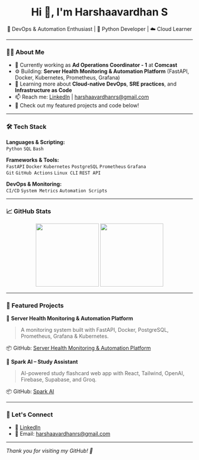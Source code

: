 
<h1 align="center">Hi 👋, I'm Harshaavardhan S</h1>

<p align="center">
🚀 DevOps & Automation Enthusiast | 🐍 Python Developer | ☁️ Cloud Learner  
</p>

---

### 👨‍💻 About Me

- 🔭 Currently working as **Ad Operations Coordinator - 1** at **Comcast**
- ⚙️ Building: **Server Health Monitoring & Automation Platform** (FastAPI, Docker, Kubernetes, Prometheus, Grafana)
- 🌱 Learning more about **Cloud-native DevOps**, **SRE practices**, and **Infrastructure as Code**
- 📫 Reach me: [LinkedIn](https://www.linkedin.com/in/harshaa-hv/) | harshaavardhanrs@gmail.com
- 📁 Check out my featured projects and code below!

---

### 🛠️ Tech Stack

**Languages & Scripting:**  
`Python` `SQL` `Bash`

**Frameworks & Tools:**  
`FastAPI` `Docker` `Kubernetes` `PostgreSQL` `Prometheus` `Grafana`  
`Git` `GitHub Actions` `Linux CLI` `REST API`

**DevOps & Monitoring:**  
`CI/CD` `System Metrics` `Automation Scripts`

---

### 📈 GitHub Stats

<p align="center">
  <img src="https://github-readme-stats.vercel.app/api?username=HarshaVardhan1111&show_icons=true&theme=default" height="170" />
  <img src="https://github-readme-stats.vercel.app/api/top-langs/?username=HarshaVardhan1111&layout=compact" height="170" />
</p>

---

### 🚀 Featured Projects

🔧 **Server Health Monitoring & Automation Platform**  
> A monitoring system built with FastAPI, Docker, PostgreSQL, Prometheus, Grafana & Kubernetes.

📦 GitHub: [Server Health Monitoring & Automation Platform](https://github.com/HarshaVardhan1111/Server-Health-Monitoring-Automation-Platform)

🧠 **Spark AI – Study Assistant**  
> AI-powered study flashcard web app with React, Tailwind, OpenAI, Firebase, Supabase, and Groq.

📦 GitHub: [Spark AI](https://github.com/HarshaVardhan1111/Spark-AI)

---

### 🙌 Let's Connect

- 💼 [LinkedIn](https://www.linkedin.com/in/harshaa-hv/)
- 📧 Email: harshaavardhanrs@gmail.com

---

*Thank you for visiting my GitHub! 🙏*
